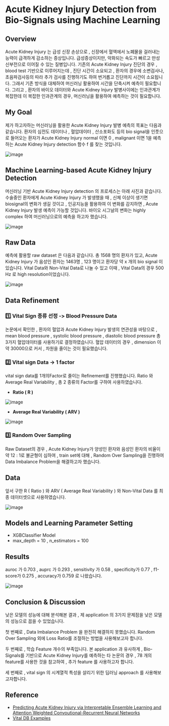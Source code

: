 # Acute Kidney Injury Detection from Bio-Signals using Machine Learning

## Overview

Acute Kidney Injury 는 급성 신장 손상으로 , 신장에서 혈액에서 노폐물을 걸러내는 능력이 급격하게 감소하는 증상입니다. 급성증상이지만, 악화되는 속도가 빠르고 만성 신부전으로 이어질 수 있는 질병입니다. 
기존의 Acute Kidney Injury 진단의 경우 , blood test 기반으로 이루어지는데 , 진단 시간이 소요되고 , 환자의 경우에 소변검사나, 초음파검사등의 따라 추가 검사를 진행하기도 하여 번거롭고 진단까지 시간이 소요됩니다.
그래서 기존 방식을 대체하여 머신러닝 활용하여 시간을 단축시켜 예측이 필요합니다. 그리고 , 환자의 바이오 데이터와 Acute Kidney Injury 발병사이에는 인과관계가 복잡한데 이 복잡한 인과관계의 경우, 머신러닝을 활용하여 예측하는 것이 필요합니다.

## My Goal

제가 하고자하는 머신러닝을 활용한 Acute Kidney Injury 발병 예측의 목표는 다음과 같습니다.
환자의 심전도 데이터나 , 혈압데이터 , 산소포화도 등의 bio signal을 인풋으로 들어오는 환자가 Acute Kidney Injury normal 이면 0 , malignant 이면 1을 예측하는 Acute Kidney Injury detection 함수 f 를 찾는 것입니다. 

![image](https://user-images.githubusercontent.com/79091824/188569040-b1c7d54e-cc9a-441b-9f34-e0792da1cdb5.png)

## Machine Learning-based Acute Kidney Injury Detection

머신러닝 기반 Acute Kidney Injury detection 의 프로세스는 아래 사진과 같습니다. 수술중인 환자에게 Acute Kidney Injury 가 발생했을 때 , 신체 이상이 생기면  biosignal의 변화가 생길 것이고 , 인공지능을 활용하여 이 변화를 감지하면 , Acute Kidney Injury 발생 예측이 가능할 것입니다. 바이오 시그널의 변화는 highly complex 하여 머신러닝으로의 예측을 하고자 했습니다.

![image](https://user-images.githubusercontent.com/79091824/188569104-a9e8b1ad-baf8-4a9f-a344-55d5d2b887b1.png)

## Raw Data

예측에 활용할 raw dataset 은 다음과 같습니다. 총 1568 명의 환자가 있고, Acute Kidney Injury 가 음성인 환자는 1463명 , 123 명이고 환자당 약 x 개의 bio signal 이 있습니다.
Vital Data와 Non-Vital Data로 나눌 수 있고 이때 , Vital Data의 경우 500 Hz 로 high resolution이었습니다.

![image](https://user-images.githubusercontent.com/79091824/188571900-4bdbf0c2-2df3-45a1-8c04-fd01668612ac.png)

## Data Refinement 

### 1️⃣ Vital Sign 종류 선정 -> Blood Pressure Data

논문에서 확인한 , 환자의 혈압과 Acute Kidney Injury 발생의 연관성을 바탕으로 , mean blood pressure ,  systolic blood pressure , diastolic blood pressure 총 3가지 혈압데이터를 사용하기로 결정하였습니다. 혈압 데이터의 경우 ,  dimension 이 약 30000으로 커서 , 차원을 줄이는 것이 필요했습니다.

### 2️⃣ Vital sign Data -> 1 factor

vital sign data를 1개의Factor로 줄이는 Refinement를 진행했습니다.
Ratio 와 Average Real Variability , 총 2 종류의 Factor를 구하여 사용하였습니다.

- **Ratio ( R )**

![image](https://user-images.githubusercontent.com/79091824/188573224-3f9ab7d4-bcc9-4628-9113-7cc7561b8f9a.png)

- **Average Real Variability ( ARV )**

![image](https://user-images.githubusercontent.com/79091824/188573284-cb0557ee-ce0d-4a21-b7a1-b4aaa9b537e0.png)

### 3️⃣ Random Over Sampling

Raw Dataset의 경우 , Acute Kidney Injury가 양성인 환자와 음성인 환자의 비율이 
약 12 : 1로 불균형이 심하여 , train set에 대해 , Random Over Sampling을 진행하여 
Data Imbalance Problem을 해결하고자 했습니다.

## Data

앞서 구한 R ( Ratio ) 와 ARV ( Average Real Variability ) 와 Non-Vital Data
를 최종 데이터셋으로 사용하였습니다.

![image](https://user-images.githubusercontent.com/79091824/188577172-57be505a-3ba8-4d99-b7cd-dca857965188.png)

## Models and Learning Parameter Setting

- XGBClassifier Model
- max_depth = 10 , n_estimators = 100 

## Results

auroc 가 0.703 ,  auprc 가 0.293 , sensitivity 가 0.58 , specificity가 0.77 , f1-score가 0.275 , accuracy가 0.759 로 나왔습니다.

![image](https://user-images.githubusercontent.com/79091824/189907345-bd55fd35-7b18-43df-8548-c88d797da39a.png)


## Conclusion & Discussion

낮은 모델의 성능에 대해 분석해본 결과 , 제 application 의 3가지 문제점을 낮은 모델의 성능으로 꼽을 수 있었습니다.

첫 번째로 , Data Imbalance Problem 을 완전히 해결하지 못했습니다. Random Over Sampling 외에 Loss Ratio를 조절하는 방법을 사용해보고자 합니다.

두 번째로 , 학습 Feature 개수의 부족입니다. 본 application 과 유사하게 ,  Bio-Signals를 기반으로 Acute Kidney Injury를 예측하는 타 논문의 경우 , 78 개의 feature를 사용한 것을 참고하여 , 추가 feature 를 사용하고자 합니다.

세 번째로 , vital sign 의 시계열적 특성을 살리기 위한 딥러닝 approach 를 사용해보고자합니다.

## Reference 
- [Predicting Acute Kidney Injury via Interpretable
Ensemble Learning and Attention Weighted
Convoutional-Recurrent Neural Networks]( https://engineering.jhu.edu/nsa/wp-content/uploads/2021/02/YPeng_CISS_2021_preprint.pdf )
- [Vital DB Examples ]( https://github.com/vitaldb/examples/blob/master/comments_in_Korean/mbp_aki.ipynb )


